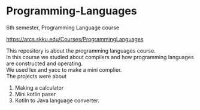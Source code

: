 # Programming-Languages
6th semester, Programming Language course<br>

https://arcs.skku.edu/Courses/ProgrammingLanguages<br>

This repository is about the programming languages course.<br>
In this course we studied about compilers and how programming languages are constructed and operating.<br>
We used lex and yacc to make a mini complier.<br>
The projects were about <br>
1. Making a calculator<br>
2. Mini kotlin paser<br>
3. Kotiln to Java language converter.<br>
